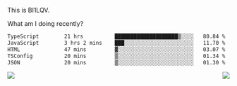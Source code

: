 This is BI1LQV.

What am I doing recently?

<!--START_SECTION:waka-->

```txt
TypeScript        21 hrs          ████████████████████▒░░░░   80.84 %
JavaScript        3 hrs 2 mins    ███░░░░░░░░░░░░░░░░░░░░░░   11.70 %
HTML              47 mins         ▓░░░░░░░░░░░░░░░░░░░░░░░░   03.07 %
TSConfig          20 mins         ▒░░░░░░░░░░░░░░░░░░░░░░░░   01.34 %
JSON              20 mins         ▒░░░░░░░░░░░░░░░░░░░░░░░░   01.30 %
```

<!--END_SECTION:waka-->
<img align="right" src="https://github-readme-stats.vercel.app/api?username=bi1lqv&show_icons=true&count_private=true">

<img src="https://metrics.lecoq.io/bi1lqv?template=classic&base.activity=0&base.community=0&base.repositories=0&base.metadata=0&isocalendar=1&base=header%2C%20activity%2C%20community%2C%20repositories%2C%20metadata&base.indepth=false&base.hireable=false&isocalendar=false&isocalendar.duration=full-year&config.timezone=Asia%2FShanghai">

